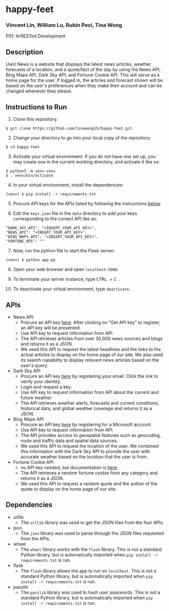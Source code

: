 # happy-feet
### Vincent Lin, William Lu, Rubin Peci, Tina Wong

P01: ArRESTed Development

## Description
UwU News is a website that displays the latest news articles, weather forecasts of a location, and a quote/fact of the day by using the News API, Bing Maps API, Dark Sky API, and Fortune Cookie API. This will serve as a home page for the user. If logged in, the articles and forecast shown will be based on the user's preferences when they make their account and can be changed whenever they please.

## Instructions to Run
1. Clone this repository:
```
$ git clone https://github.com/tinawong15/happy-feet.git
```

2. Change your directory to go into your local copy of the repository:
```
$ cd happy-feet
```

3. Activate your virtual environment. If you do not have one set up, you may create one in the current working directory, and activate it like so:
```
$ python3 -m venv venv
$ . venv/bin/activate
```

4. In your virtual environment, install the dependencies:
```
(venv) $ pip install -r requirements.txt
```

5. Procure API keys for the APIs listed by following the instructions [below](https://github.com/tinawong15/happy-feet#apis).

6. Edit the `keys.json` file in the `data` directory to add your keys corresponding to the correct API like so:
```
"DARK_SKY_API": "<INSERT_YOUR_API_KEY>",
"NEWS_API": "<INSERT_YOUR_API_KEY>",
"BING_MAPS_API": "<INSERT_YOUR_API_KEY>",
"FORTUNE_API": ""
```

7. Now, run the python file to start the Flask server:
```
(venv) $ python app.py
```

8. Open your web browser and open `localhost:5000`.

9. To terminate your server instance, type <kbd> CTRL </kbd> + <kbd> C </kbd>.

10. To deactivate your virtual environment, type `deactivate`.

## APIs
- News API
     - Procure an API key [here](https://newsapi.org/). After clicking on "Get API key" to register, an API key will be presented.
     - Use API key to request information from API.
     - The API retrieves articles from over 30,000 news sources and blogs and returns it as a JSON.
     - We used this API to request the latest headlines and the links to the actual articles to display on the home page of our site. We also used its search capability to display relevant news articles based on the user's query.
- Dark Sky API
     - Procure an API key [here](https://darksky.net/dev) by registering your email. Click the link to verify your identity.
     - Login and request a key.
     - Use API key to request information from API about the current and future weather.
     - The API retrieves weather alerts, forecasts and current conditions, historical data, and global weather coverage and returns it as a JSON.
- Bing Maps API
     - Procure an API key [here](https://www.bingmapsportal.com/) by registering for a Microsoft account.
     - Use API key to request information from API.
     - The API provides access to geospatial features such as geocoding, route and traffic data and spatial data sources.
     - We used this API to request the location of the user. We combined this information with the Dark Sky API to provide the user with accurate weather based on the location that the user is from.
- Fortune Cookie API
     - no API key needed, but documentation is [here](http://yerkee.com/api/).
     - The API retrieves a random fortune cookie from any category and returns it as a JSON.
     - We used this API to request a random quote and the author of the quote to display on the home page of our site.  

## Dependencies
- urllib
     - The `urllib` library was used to get the JSON files from the four APIs.
- json
     - The `json` library was used to parse through the JSON files requested from the APIs.
- wheel
     - The `wheel` library works with the `flask` library. This is not a standard Python library, but is automatically imported when
     `pip install -r requirements.txt` is run.
- flask
     - The `flask` library allows the app to run on `localhost`. This is not a standard Python library, but is automatically imported when
     `pip install -r requirements.txt` is run.
- passlib
     - The `passlib` library was used to hash user passwords. This is not a standard Python library, but is automatically imported when
     `pip install -r requirements.txt` is run.
